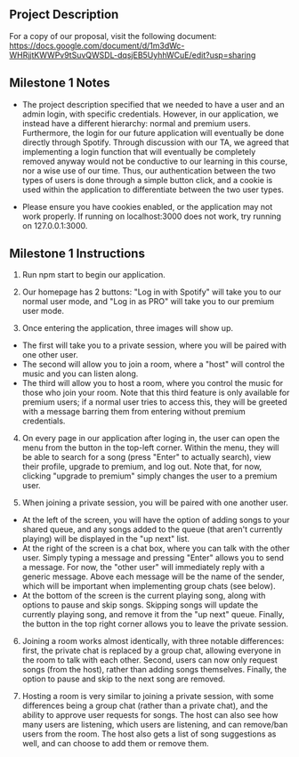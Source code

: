 ## Project Description

For a copy of our proposal, visit the following document: https://docs.google.com/document/d/1m3dWc-WHRjjtKWWPv9tSuvQWSDL-dqsjEB5UyhhWCuE/edit?usp=sharing

## Milestone 1 Notes

* The project description specified that we needed to have a user and an admin login, with specific credentials. However, in our application, we instead have a different hierarchy: normal and premium users. Furthermore, the login for our future application will eventually be done directly through Spotify. Through discussion with our TA, we agreed that implementing a login function that will eventually be completely removed anyway would not be conductive to our learning in this course, nor a wise use of our time. Thus, our authentication between the two types of users is done through a simple button click, and a cookie is used within the application to differentiate between the two user types. 

* Please ensure you have cookies enabled, or the application may not work properly. If running on localhost:3000 does not work, try running on 127.0.0.1:3000. 

## Milestone 1 Instructions

1. Run npm start to begin our application.

2. Our homepage has 2 buttons: "Log in with Spotify" will take you to our normal user mode, and "Log in as PRO" will take you to our premium user mode. 

3. Once entering the application, three images will show up. 
* The first will take you to a private session, where you will be paired with one other user. 
* The second will allow you to join a room, where a "host" will control the music and you can listen along. 
* The third will allow you to host a room, where you control the music for those who join your room. Note that this third feature is only available for premium users; if a normal user tries to access this, they will be greeted with a message barring them from entering without premium credentials. 

4. On every page in our application after loging in, the user can open the menu from the button in the top-left corner. Within the menu, they will be able to search for a song (press "Enter" to actually search), view their profile, upgrade to premium, and log out. Note that, for now, clicking "upgrade to premium" simply changes the user to a premium user. 

5. When joining a private session, you will be paired with one another user. 
* At the left of the screen, you will have the option of adding songs to your shared queue, and any songs added to the queue (that aren't currently playing) will be displayed in the "up next" list. 
* At the right of the screen is a chat box, where you can talk with the other user. Simply typing a message and pressing "Enter" allows you to send a message. For now, the "other user" will immediately reply with a generic message. Above each message will be the name of the sender, which will be important when implementing group chats (see below). 
* At the bottom of the screen is the current playing song, along with options to pause and skip songs. Skipping songs will update the currently playing song, and remove it from the "up next" queue. Finally, the button in the top right corner allows you to leave the private session. 

6. Joining a room works almost identically, with three notable differences: first, the private chat is replaced by a group chat, allowing everyone in the room to talk with each other. Second, users can now only request songs (from the host), rather than adding songs themselves. Finally, the option to pause and skip to the next song are removed. 

7. Hosting a room is very similar to joining a private session, with some differences being a group chat (rather than a private chat), and the ability to approve user requests for songs. The host can also see how many users are listening, which users are listening, and can remove/ban users from the room. The host also gets a list of song suggestions as well, and can choose to add them or remove them. 
